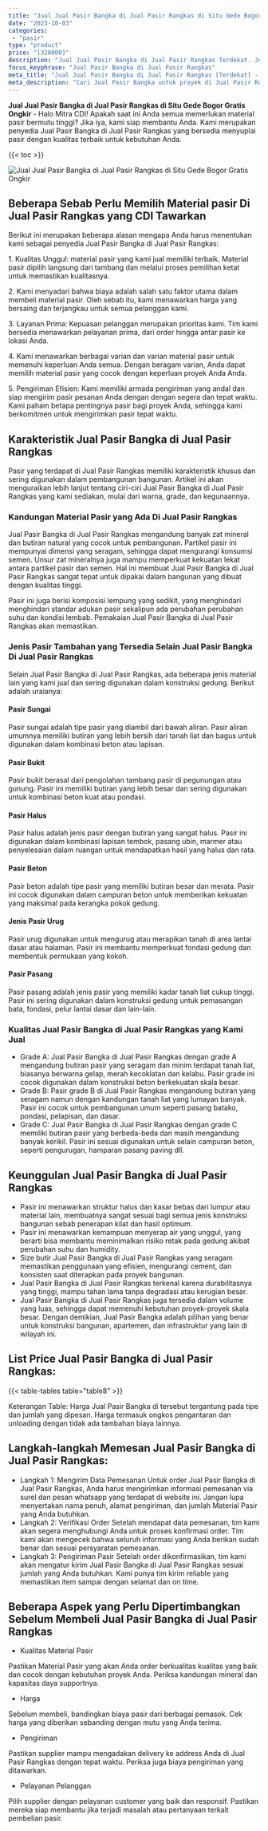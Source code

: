 ```yaml
---
title: "Jual Jual Pasir Bangka di Jual Pasir Rangkas di Situ Gede Bogor Gratis Ongkir"
date: "2023-10-03"
categories:
 - "pasir"
type: "product"
price: "[320000]"
description: "Jual Jual Pasir Bangka di Jual Pasir Rangkas Terdekat. Jual Pasir Bangka ini sering dipakai dalam proyek konstruksi sebagai bahan campuran yang berkualitas dan bersih. Hubungi kami untuk informasi lebih lanjut."
focus_keyphrase: "Jual Pasir Bangka di Jual Pasir Rangkas"
meta_title: "Jual Jual Pasir Bangka di Jual Pasir Rangkas [Terdekat] - CDI"
meta_description: "Cari Jual Pasir Bangka untuk proyek di Jual Pasir Rangkas? Kami menyediakan Jual Pasir Bangka berkualitas untuk bahan campuran. Segera dapatkan penawaran terbaik."
---
```


**Jual Jual Pasir Bangka di Jual Pasir Rangkas di Situ Gede Bogor Gratis Ongkir** - Halo Mitra CDI! Apakah saat ini Anda semua memerlukan material pasir bermutu tinggi? Jika iya, kami siap membantu Anda. Kami merupakan penyedia Jual Pasir Bangka di Jual Pasir Rangkas yang bersedia menyuplai pasir dengan kualitas terbaik untuk kebutuhan Anda.

{{< toc >}}

![Jual Jual Pasir Bangka di Jual Pasir Rangkas di Situ Gede Bogor Gratis Ongkir](/images/pasir/pasir-bangunan-23.jpg)

## Beberapa Sebab Perlu Memilih Material pasir Di Jual Pasir Rangkas yang CDI Tawarkan

Berikut ini merupakan beberapa alasan mengapa Anda harus menentukan kami sebagai penyedia Jual Pasir Bangka di Jual Pasir Rangkas:

1\.  Kualitas Unggul: material pasir yang kami jual memiliki terbaik. Material pasir dipilih langsung dari tambang dan melalui proses pemilihan ketat untuk memastikan kualitasnya.

2\.  Kami menyadari bahwa biaya adalah salah satu faktor utama dalam membeli material pasir. Oleh sebab itu, kami menawarkan harga yang bersaing dan terjangkau untuk semua pelanggan kami.

3\.  Layanan Prima: Kepuasan pelanggan merupakan prioritas kami. Tim kami bersedia menawarkan pelayanan prima, dari order hingga antar pasir ke lokasi Anda.

4\.  Kami menawarkan berbagai varian dan varian material pasir untuk memenuhi keperluan Anda semua. Dengan beragam varian, Anda dapat memilih material pasir yang cocok dengan keperluan proyek Anda Anda.

5\.  Pengiriman Efisien: Kami memiliki armada pengiriman yang andal dan siap mengirim pasir pesanan Anda dengan dengan segera dan tepat waktu. Kami paham betapa pentingnya pasir bagi proyek Anda, sehingga kami berkomitmen untuk mengirimkan pasir tepat waktu.

## Karakteristik Jual Pasir Bangka di Jual Pasir Rangkas

Pasir yang terdapat di Jual Pasir Rangkas memiliki karakteristik khusus dan sering digunakan dalam pembangunan bangunan. Artikel ini akan menguraikan lebih lanjut tentang ciri-ciri Jual Pasir Bangka di Jual Pasir Rangkas yang kami sediakan, mulai dari warna, grade, dan kegunaannya.

### Kandungan Material Pasir yang Ada Di Jual Pasir Rangkas

Jual Pasir Bangka di Jual Pasir Rangkas mengandung banyak zat mineral dan butiran natural yang cocok untuk pembangunan. Partikel pasir ini mempunyai dimensi yang seragam, sehingga dapat mengurangi konsumsi semen. Unsur zat mineralnya juga mampu memperkuat kekuatan lekat antara partikel pasir dan semen. Hal ini membuat Jual Pasir Bangka di Jual Pasir Rangkas sangat tepat untuk dipakai dalam bangunan yang dibuat dengan kualitas tinggi.

Pasir ini juga berisi komposisi lempung yang sedikit, yang menghindari menghindari standar adukan pasir sekalipun ada perubahan perubahan suhu dan kondisi lembab. Pemakaian Jual Pasir Bangka di Jual Pasir Rangkas akan memastikan.

### Jenis Pasir Tambahan yang Tersedia Selain Jual Pasir Bangka Di Jual Pasir Rangkas

Selain Jual Pasir Bangka di Jual Pasir Rangkas, ada beberapa jenis material lain yang kami jual dan sering digunakan dalam konstruksi gedung. Berikut adalah uraianya:

#### Pasir Sungai

Pasir sungai adalah tipe pasir yang diambil dari bawah aliran. Pasir aliran umumnya memiliki butiran yang lebih bersih dari tanah liat dan bagus untuk digunakan dalam kombinasi beton atau lapisan.

#### Pasir Bukit

Pasir bukit berasal dari pengolahan tambang pasir di pegunungan atau gunung. Pasir ini memiliki butiran yang lebih besar dan sering digunakan untuk kombinasi beton kuat atau pondasi.

#### Pasir Halus

Pasir halus adalah jenis pasir dengan butiran yang sangat halus. Pasir ini digunakan dalam kombinasi lapisan tembok, pasang ubin, marmer atau penyelesaian dalam ruangan untuk mendapatkan hasil yang halus dan rata.

#### Pasir Beton

Pasir beton adalah tipe pasir yang memiliki butiran besar dan merata. Pasir ini cocok digunakan dalam campuran beton untuk memberikan kekuatan yang maksimal pada kerangka pokok gedung.

#### Jenis Pasir Urug

Pasir urug digunakan untuk mengurug atau merapikan tanah di area lantai dasar atau halaman. Pasir ini membantu memperkuat fondasi gedung dan membentuk permukaan yang kokoh.

#### Pasir Pasang

Pasir pasang adalah jenis pasir yang memiliki kadar tanah liat cukup tinggi. Pasir ini sering digunakan dalam konstruksi gedung untuk pemasangan bata, fondasi, pelur lantai dasar dan lain-lain.

### Kualitas Jual Pasir Bangka di Jual Pasir Rangkas yang Kami Jual

*   Grade A: Jual Pasir Bangka di Jual Pasir Rangkas dengan grade A mengandung butiran pasir yang seragam dan minim terdapat tanah liat, biasanya berwarna gelap, merah kecoklatan dan kelabu. Pasir grade ini cocok digunakan dalam konstruksi beton berkekuatan skala besar.
*   Grade B: Pasir grade B di Jual Pasir Rangkas mengandung butiran yang seragam namun dengan kandungan tanah liat yang lumayan banyak. Pasir ini cocok untuk pembangunan umum seperti pasang batako, pondasi, pelapisan, dan dasar.
*   Grade C: Jual Pasir Bangka di Jual Pasir Rangkas dengan grade C memiliki butiran pasir yang berbeda-beda dan masih mengandung banyak kerikil. Pasir ini sesuai digunakan untuk selain campuran beton, seperti pengurugan, hamparan pasang paving dll.

## Keunggulan Jual Pasir Bangka di Jual Pasir Rangkas

*   Pasir ini menawarkan struktur halus dan kasar bebas dari lumpur atau material lain, membuatnya sangat sesuai bagi semua jenis konstruksi bangunan sebab penerapan kilat dan hasil optimum.
*   Pasir ini menawarkan kemampuan menyerap air yang unggul, yang berarti bisa membantu meminimalkan risiko retak pada gedung akibat perubahan suhu dan humidity.
*   Size butir Jual Pasir Bangka di Jual Pasir Rangkas yang seragam memastikan penggunaan yang efisien, mengurangi cement, dan konsisten saat diterapkan pada proyek bangunan.
*   Jual Pasir Bangka di Jual Pasir Rangkas terkenal karena durabilitasnya yang tinggi, mampu tahan lama tanpa degradasi atau kerugian besar.
*   Jual Pasir Bangka di Jual Pasir Rangkas juga tersedia dalam volume yang luas, sehingga dapat memenuhi kebutuhan proyek-proyek skala besar. Dengan demikian, Jual Pasir Bangka adalah pilihan yang benar untuk konstruksi bangunan, apartemen, dan infrastruktur yang lain di wilayah ini.

## List Price Jual Pasir Bangka di Jual Pasir Rangkas:

{{< table-tables table="table8" >}}

Keterangan Table: Harga Jual Pasir Bangka di tersebut tergantung pada tipe dan jumlah yang dipesan. Harga termasuk ongkos pengantaran dan unloading dengan tidak ada tambahan biaya lainnya.

## Langkah-langkah Memesan Jual Pasir Bangka di Jual Pasir Rangkas:

*   Langkah 1: Mengirim Data Pemesanan
Untuk order Jual Pasir Bangka di Jual Pasir Rangkas, Anda harus mengirimkan informasi pemesanan via surel dan pesan whatsapp yang terdapat di website ini. Jangan lupa menyertakan nama penuh, alamat pengiriman, dan jumlah Material Pasir yang Anda butuhkan.
*   Langkah 2: Verifikasi Order
Setelah mendapat data pemesanan, tim kami akan segera menghubungi Anda untuk proses konfirmasi order. Tim kami akan mengecek bahwa seluruh informasi yang Anda berikan sudah benar dan sesuai persyaratan pemesanan.
*   Langkah 3: Pengiriman Pasir
Setelah order dikonfirmasikan, tim kami akan mengatur kirim Jual Pasir Bangka di Jual Pasir Rangkas sesuai jumlah yang Anda butuhkan. Kami punya tim kirim reliable yang memastikan item sampai dengan selamat dan on time.

## Beberapa Aspek yang Perlu Dipertimbangkan Sebelum Membeli Jual Pasir Bangka di Jual Pasir Rangkas

*   Kualitas Material Pasir

Pastikan Material Pasir yang akan Anda order berkualitas kualitas yang baik dan cocok dengan kebutuhan proyek Anda. Periksa kandungan mineral dan kapasitas daya supportnya.
*   Harga

Sebelum membeli, bandingkan biaya pasir dari berbagai pemasok. Cek harga yang diberikan sebanding dengan mutu yang Anda terima.
*   Pengiriman

Pastikan supplier mampu mengadakan delivery ke address Anda di Jual Pasir Rangkas dengan tepat waktu. Periksa juga biaya pengiriman yang ditawarkan.
*   Pelayanan Pelanggan

Pilih supplier dengan pelayanan customer yang baik dan responsif. Pastikan mereka siap membantu jika terjadi masalah atau pertanyaan terkait pembelian pasir.